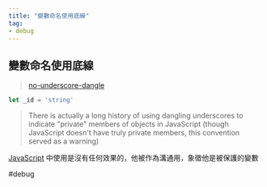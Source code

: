 ```yaml
---
title: "變數命名使用底線"
tag: 
- debug
---
```

## 變數命名使用底線
>[no-underscore-dangle](https://eslint.org/docs/rules/no-underscore-dangle)

```js
let _id = 'string'
```

>There is actually a long history of using dangling underscores to indicate "private" members of objects in JavaScript (though JavaScript doesn't have truly private members, this convention served as a warning)

[JavaScript](JavaScript/介紹/JavaScript.md) 中使用是沒有任何效果的，他被作為溝通用，象徵他是被保護的變數

#debug 